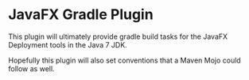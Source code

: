 JavaFX Gradle Plugin
====================

This plugin will ultimately provide gradle build tasks for the JavaFX Deployment tools in the Java 7 JDK.

Hopefully this plugin will also set conventions that a Maven Mojo could follow as well.

